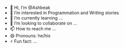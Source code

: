- 👋 Hi, I’m @Ashbeak
- 👀 I’m interested in Programmation and Writing stories
- 🌱 I’m currently learning ...
- 💞️ I’m looking to collaborate on ...
- 📫 How to reach me ...
- 😄 Pronouns: he/his
- ⚡ Fun fact: ...

<!---
Kyldela/Kyldela is a ✨ special ✨ repository because its `README.md` (this file) appears on your GitHub profile.
You can click the Preview link to take a look at your changes.
--->
